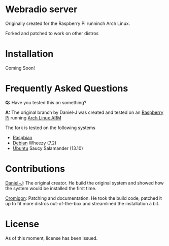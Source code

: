 # Webradio server

Originally created for the Raspberry Pi runninch Arch Linux.

Forked and patched to work on other distros

# Installation

Coming Soon!

# Frequently Asked Questions

**Q:** Have you tested this on something?

**A:** The original branch by Daniel-J was created and tested on an [Raspberry Pi](http://www.raspberrypi.org) running [Arch Linux ARM](http://archlinuxarm.org/)

The fork is tested on the following systems
* [Raspbian](www.raspbian.org)
* [Debian](https://www.debian.org/) Wheezy (7.2)
* [Ubuntu](http://www.ubuntu.com/) Saucy Salamander (13.10)


# Contributions

[Daniel-J](https://github.com/daniel-j): The original creator.
He build the original system and showed how the system would be installed the first time.

[Cromigon](https://github.com/Cromigon): Patching and documentation.
He took the build code, patched it up to fit more distros out-of-the-box and streamlined the installation a bit.

# License

As of this moment, license has been issued.
